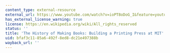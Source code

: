 ```yaml
---
content_type: external-resource
external_url: https://www.youtube.com/watch?v=ioPT8oDoG_I&feature=youtu.be
has_external_license_warning: true
license: https://en.wikipedia.org/wiki/All_rights_reserved
status: ''
title: 'The History of Making Books: Building a Printing Press at MIT'
uid: bfaf3c11-85a6-492f-8ed8-dc21e497388b
wayback_url: ''
---
```

